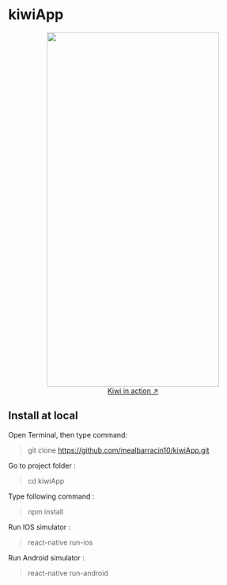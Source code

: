 # kiwiApp
<p align="center">
  <a href="#">
    <img src="https://thumbs.gfycat.com/DefinitiveHospitableInexpectatumpleco-size_restricted.gif" width="348" height="715">         <br>
    Kiwi in action ↗
  </a>
</p>


## Install at local
Open Terminal, then type command:  
> git clone https://github.com/mealbarracin10/kiwiApp.git

Go to project folder :
> cd kiwiApp

Type following command :  
> npm install  

Run IOS simulator :
> react-native run-ios

Run Android simulator :
> react-native run-android
